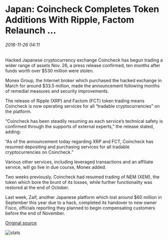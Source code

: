 # Japan: Coincheck Completes Token Additions With Ripple, Factom Relaunch ...

###### 2018-11-26 04:11

Hacked Japanese cryptocurrency exchange Coincheck has begun trading a wider range of assets Nov. 26, a press release confirmed, ten months after funds worth over $530 million were stolen.

Monex Group, the Internet broker which purchased the hacked exchange in March for around $33.5 million, made the announcement following months of remedial measures and security improvements.

The release of Ripple (XRP) and Factom (FCT) token trading means Coincheck is now operating services for all “tradable cryptocurrencies” on the platform.

“Coincheck has been steadily resuming as each service’s technical safety is confirmed through the supports of external experts,” the release stated, adding:

“As of the announcement today regarding XRP and FCT, Coincheck has resumed depositing and purchasing services for all tradable cryptocurrencies on Coincheck.”

Various other services, including leveraged transactions and an affiliate service, will go live in due course, Monex added.

Two weeks previously, Coincheck had resumed trading of NEM (XEM), the token which bore the brunt of its losses, while further functionality was restored at the end of October.

Last week, Zaif, another Japanese platform which lost around $60 million in September this year due to a hack, completed its handover to new owner Fisco, officials reporting they planned to begin compensating customers before the end of November.

[Original source](https://cointelegraph.com/news/japan-coincheck-completes-token-additions-with-ripple-factom-relaunch)

![stats](https://c.statcounter.com/11760860/0/a89fa40b/1/ "stats")